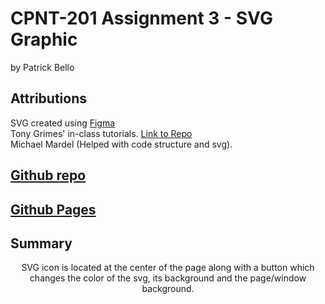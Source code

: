 # CPNT-201 Assignment 3 - SVG Graphic  
by Patrick Bello  
## Attributions  
SVG created using [Figma](www.figma.com)  
Tony Grimes' in-class tutorials. [Link to Repo](https://github.com/sait-wbdv/sample-code/tree/master/frontend/svg)  
Michael Mardel (Helped with code structure and svg).  
## [Github repo](https://github.com/mayorbcode/cpnt201-a3)  
## [Github Pages](https://mayorbcode.github.io/cpnt201-a3/)  
## Summary  
<p align="center">SVG icon is located at the center of the page along with a button which changes the color of the svg, its background and the page/window background.</p>  